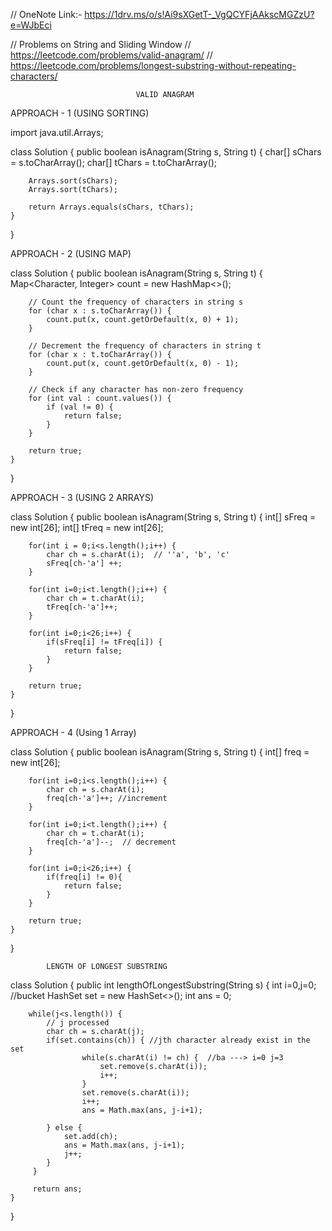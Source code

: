 // OneNote Link:- https://1drv.ms/o/s!Ai9sXGetT-_VgQCYFjAAkscMGZzU?e=WJbEci

// Problems on String and Sliding Window
// https://leetcode.com/problems/valid-anagram/
// https://leetcode.com/problems/longest-substring-without-repeating-characters/

                                VALID ANAGRAM

APPROACH - 1 (USING SORTING)

import java.util.Arrays;

class Solution {
    public boolean isAnagram(String s, String t) {
        char[] sChars = s.toCharArray();
        char[] tChars = t.toCharArray();
        
        Arrays.sort(sChars);
        Arrays.sort(tChars);
        
        return Arrays.equals(sChars, tChars);
    }
}

APPROACH - 2 (USING MAP)

class Solution {
    public boolean isAnagram(String s, String t) {
        Map<Character, Integer> count = new HashMap<>();
        
        // Count the frequency of characters in string s
        for (char x : s.toCharArray()) {
            count.put(x, count.getOrDefault(x, 0) + 1);
        }
        
        // Decrement the frequency of characters in string t
        for (char x : t.toCharArray()) {
            count.put(x, count.getOrDefault(x, 0) - 1);
        }
        
        // Check if any character has non-zero frequency
        for (int val : count.values()) {
            if (val != 0) {
                return false;
            }
        }
        
        return true;
    }
}


APPROACH - 3 (USING 2 ARRAYS)

class Solution {
    public boolean isAnagram(String s, String t) {
        int[] sFreq = new int[26];
        int[] tFreq = new int[26];

        for(int i = 0;i<s.length();i++) {
            char ch = s.charAt(i);  // ''a', 'b', 'c'
            sFreq[ch-'a'] ++;
        }

        for(int i=0;i<t.length();i++) {
            char ch = t.charAt(i);
            tFreq[ch-'a']++;
        }

        for(int i=0;i<26;i++) {
            if(sFreq[i] != tFreq[i]) {
                return false;
            }
        }

        return true;
    }
}

APPROACH - 4 (Using 1 Array)

class Solution {
    public boolean isAnagram(String s, String t) {
        int[] freq = new int[26];

        for(int i=0;i<s.length();i++) {
            char ch = s.charAt(i);
            freq[ch-'a']++; //increment
        }

        for(int i=0;i<t.length();i++) {
            char ch = t.charAt(i);
            freq[ch-'a']--;  // decrement
        }

        for(int i=0;i<26;i++) {
            if(freq[i] != 0){
                return false;
            }
        }

        return true;
    }
}


            LENGTH OF LONGEST SUBSTRING


class Solution {
    public int lengthOfLongestSubstring(String s) {
        int i=0,j=0;
        //bucket
        HashSet<Character> set = new HashSet<>();
        int ans = 0;

        while(j<s.length()) {
            // j processed
            char ch = s.charAt(j);
            if(set.contains(ch)) { //jth character already exist in the set
                    while(s.charAt(i) != ch) {  //ba ---> i=0 j=3
                        set.remove(s.charAt(i));
                        i++;
                    }
                    set.remove(s.charAt(i));
                    i++;
                    ans = Math.max(ans, j-i+1);

            } else {
                set.add(ch);
                ans = Math.max(ans, j-i+1);
                j++;
            }
         }

         return ans;
    }
}